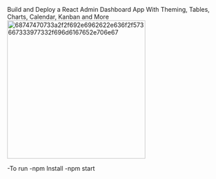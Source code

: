 
<div id="header">
  Build and Deploy a React Admin Dashboard App With Theming, Tables, Charts, Calendar, Kanban and More
</div>

<img width="320" alt="68747470733a2f2f692e6962622e636f2f573667333977332f696d6167652e706e67" src="https://user-images.githubusercontent.com/29605907/182042275-6cce9d04-be9f-4701-bf10-4b5b63482d10.png">


-To run 
-npm Install
-npm start

